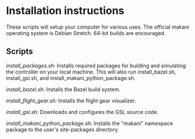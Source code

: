 Installation instructions
=========================

These scripts will setup your computer for various uses. The official makani
operating system is Debian Stretch. 64-bit builds are encouraged.

Scripts
-------

*install_packages.sh:* Installs required packages for building and simulating
  the controller on your local machine.  This will also run install_bazel.sh,
  install_gsl.sh, and install_makani_python_package.sh.

*install_bazel.sh:* Installs the Bazel build system.

*install_flight_gear.sh:* Installs the flight gear visualizer.

*install_gsl.sh:* Downloads and configures the GSL source code.

*install_makani_python_package.sh:* Installs the "makani" namespace package to
  the user's site-packages directory.

